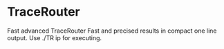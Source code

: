 # TraceRouter
Fast advanced TraceRouter
Fast and precised results in compact one line output. Use ./TR ip for executing.

